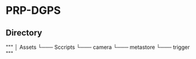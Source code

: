 # PRP-DGPS

## Directory
"""
│ Assets
└─── Sccripts
    └─── camera
    └─── metastore
    └─── trigger
"""
